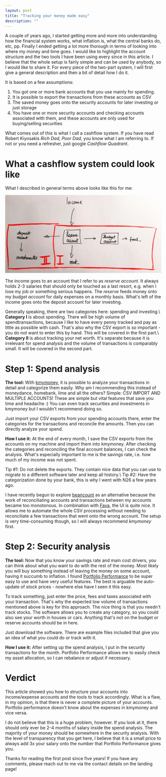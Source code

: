 ```yaml
---
layout: post
title: "Tracking your money made easy"
description: ""
---
```


A couple of years ago, I started getting more and more into understanding how the financial system works,
what inflation is, what the central banks do, etc, pp.
Finally I ended getting a lot more thorough in terms of looking into where my money and time goes.
I would like to highlight the account structure and the two tools I have been using every since in this article.
I believe that the whole setup is fairly simple and can be used by anybody, so I would like to share it.
For every piece of the two-part system, I will first give a general description and then a bit of detail how I do it.

It is based on a few assumptions:
1. You got one or more bank accounts that you use mainly for spending.
2. It is possible to export the transactions from these accounts as CSV
2. The saved money goes onto the security accounts for later investing or just storage
3. You have one or more security accounts and checking accounts associated with them, and these accounts are only used for buying/selling securities

What comes out of this is what I call a cashflow system.
If you have read Robert Kiyosakis *Rich Dad, Poor Dad*, you know what I am referring to.
If not or you need a refresher, just google *Cashflow Quadrant*.

# What a cashflow system could look like
What I described in general terms above looks like this for me:

![](/assets/cashflow-system.jpg)

The income goes to an account that I refer to as *reserve account*.
It always holds 2-3 salaries that should only be touched as a last resort, e.g. when I lose my job or something serious happens.
The *reserve* feeds money onto my *budget account* for daily expenses on a monthly basis.
What's left of the income goes onto the deposit account for later investing.

Generally speaking, there are two categories here: spending and investing.\\
**Category I** is about spending. There will be high volume of spendtransactions, because I like to have every penny tracked and pay as little as possible with cash.
That's also why the CSV export is so important - you do not want to enter this by hand.
This will be covered in the first part.\\
**Category II** is about tracking your net worth. It's separate because it is irrelevant for spend analysis and the volume of transactions is comparably small.
It will be covered in the second part.

# Step 1: Spend analysis
**The tool:**
With [kmymoney](https://kmymoney.org/), it is possible to analyze your transactions in detail and categorize them easily.
Why am I recommending this instead of moneydance, homebank, lime and all the others?
Simple: CSV IMPORT AND MULTIPLE ACCOUNTS! These are simple but vital features that save you time and headache :)
You can even track securities and investments in kmymoney but I wouldn't recommend doing so.

Just import your CSV exports from your spending accounts there, enter the categories for the transactions and reconcile the amounts.
Then you can directly analyze your spend.

**How I use it:**
At the end of every month, I save the CSV exports from the accounts on my machine and import them into kmymoney.
After checking the categories and reconciling the final account balances, I can check the analysis.
What's especially important to me is the savings rate, i.e. how much of my income was not spent.

Tip #1: Do not delete the exports. They contain nice data that you can use to migrate to a different software later and keep all history.\\
Tip #2: Have the categorization done by your bank, this is why I went with N26 a few years ago.

I have recently begun to explore [beancount](http://furius.ca/beancount/) as an alternative because the work of reconciliating accounts and transactions between my accounts became too monotonous.
In combination with [Fava](https://beancount.github.io/fava/), the UI is quite nice.
It allows me to automate the whole CSV processing without needing to reconciliate a few transactions that went onto the wrong account.
The setup is very time-consuming though, so I will always recommend *kmymoney* first.

# Step 2: Security analysis
**The tool:**
Now that you know your savings rate and main cost drivers, you can think about what you want to do with the rest of the money.
Most likely you will buy something instead of leaving the money on some account, having it succumb to inflation.
I found [Portfolio Performance](https://www.portfolio-performance.info/) to be super easy to use and have very useful features.
The best is arguable the auto-update of stock prices - nowhere else have I seen it this easy.

To track something, just enter the price, fees and taxes associated with your transaction.
That's why the expected low volume of transactions mentioned above is key for this approach.
The nice thing is that you needn't track stocks.
The software allows you to create any category, so you could also see your worth in houses or cars.
Anything that's not on the budget or reserve accounts should be in here.

Just download the software.
There are example files included that give you an idea of what you could do or track with it.

**How I use it:**
After setting up the spend analysis, I put in the security transactions for the month.
Portfolio Performance allows me to easily check my asset allocation, so I can rebalance or adjust if necessary.

# Verdict
This article showed you how to structure your accounts into income/expense accounts and the tools to track accordingly.
What is a flaw, in my opinion, is that there is never a complete picture of your accounts.
Portfolio performance doesn't know about the expenses in kmymoney and vice versa.

I do not believe that this is a huge problem, however.
If you look at it, there should only ever be 2-4 months of salary inside the spend analysis.
The majority of your money should be somewhere in the security analysis.
With the level of transparency that you get here, I believe that it is a small price to always add 3x your salary onto the number that Portfolio Performance gives you.

Thanks for reading the first post since five years!
If you have any comments, please reach out to me via the contact details on the landing page!
